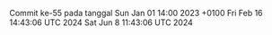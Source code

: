 Commit ke-55 pada tanggal Sun Jan 01 14:00 2023 +0100
Fri Feb 16 14:43:06 UTC 2024
Sat Jun  8 11:43:06 UTC 2024
